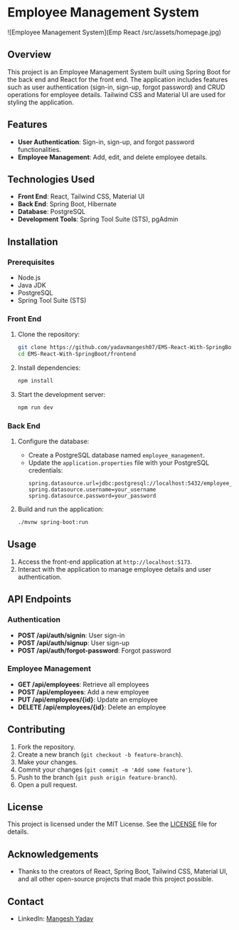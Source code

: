 # Employee Management System

![Employee Management System](Emp React /src/assets/homepage.jpg)

## Overview

This project is an Employee Management System built using Spring Boot for the back end and React for the front end. The application includes features such as user authentication (sign-in, sign-up, forgot password) and CRUD operations for employee details. Tailwind CSS and Material UI are used for styling the application.

## Features

- **User Authentication**: Sign-in, sign-up, and forgot password functionalities.
- **Employee Management**: Add, edit, and delete employee details.

## Technologies Used

- **Front End**: React, Tailwind CSS, Material UI
- **Back End**: Spring Boot, Hibernate
- **Database**: PostgreSQL
- **Development Tools**: Spring Tool Suite (STS), pgAdmin

## Installation

### Prerequisites

- Node.js
- Java JDK
- PostgreSQL
- Spring Tool Suite (STS)

### Front End

1. Clone the repository:
    ```bash
    git clone https://github.com/yadavmangesh07/EMS-React-With-SpringBoot
    cd EMS-React-With-SpringBoot/frontend
    ```

2. Install dependencies:
    ```bash
    npm install
    ```

3. Start the development server:
    ```bash
    npm run dev
    ```

### Back End

1. Configure the database:
    - Create a PostgreSQL database named `employee_management`.
    - Update the `application.properties` file with your PostgreSQL credentials:
        ```properties
        spring.datasource.url=jdbc:postgresql://localhost:5432/employee_management
        spring.datasource.username=your_username
        spring.datasource.password=your_password
        ```

2. Build and run the application:
    ```bash
    ./mvnw spring-boot:run
    ```

## Usage

1. Access the front-end application at `http://localhost:5173`.
2. Interact with the application to manage employee details and user authentication.

## API Endpoints

### Authentication

- **POST /api/auth/signin**: User sign-in
- **POST /api/auth/signup**: User sign-up
- **POST /api/auth/forgot-password**: Forgot password

### Employee Management

- **GET /api/employees**: Retrieve all employees
- **POST /api/employees**: Add a new employee
- **PUT /api/employees/{id}**: Update an employee
- **DELETE /api/employees/{id}**: Delete an employee

## Contributing

1. Fork the repository.
2. Create a new branch (`git checkout -b feature-branch`).
3. Make your changes.
4. Commit your changes (`git commit -m 'Add some feature'`).
5. Push to the branch (`git push origin feature-branch`).
6. Open a pull request.

## License

This project is licensed under the MIT License. See the [LICENSE](LICENSE) file for details.

## Acknowledgements

- Thanks to the creators of React, Spring Boot, Tailwind CSS, Material UI, and all other open-source projects that made this project possible.


## Contact

- LinkedIn: [Mangesh Yadav](https://www.linkedin.com/in/your-profile)

